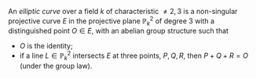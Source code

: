 An *elliptic curve* over a field $k$ of characteristic $\neq 2, 3$ is a non-singular projective curve $E$ in the projective plane $\mathbb{P}_k^2$ of degree $3$ with a distinguished point $O \in E$, with an abelian group structure such that

- $O$ is the identity;
- if a line $L \in \mathbb{P}_k^2$ intersects $E$ at three points, $P, Q, R$, then $P + Q + R = O$ (under the group law).
